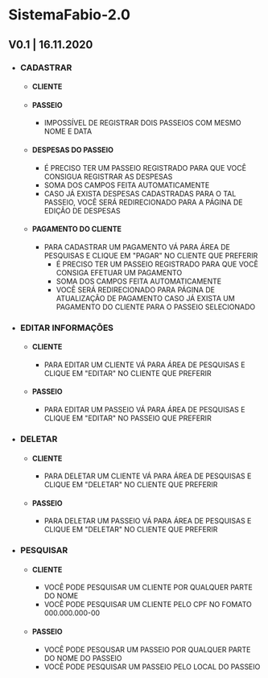 # SistemaFabio-2.0


##  V0.1 | 16.11.2020
* ### CADASTRAR
  * #### CLIENTE
  * #### PASSEIO
    * IMPOSSÍVEL DE REGISTRAR DOIS PASSEIOS COM MESMO NOME E DATA
  * #### DESPESAS DO PASSEIO
    * É PRECISO TER UM PASSEIO REGISTRADO PARA QUE VOCÊ CONSIGUA REGISTRAR AS DESPESAS
    * SOMA DOS CAMPOS FEITA AUTOMATICAMENTE
    * CASO JÁ EXISTA DESPESAS CADASTRADAS PARA O TAL PASSEIO, VOCÊ SERÁ REDIRECIONADO PARA A PÁGINA DE EDIÇÃO DE DESPESAS
  * #### PAGAMENTO DO CLIENTE
    * PARA CADASTRAR UM PAGAMENTO VÁ PARA ÁREA DE PESQUISAS E CLIQUE EM "PAGAR" NO CLIENTE QUE PREFERIR
      * É PRECISO TER UM PASSEIO REGISTRADO PARA QUE VOCÊ CONSIGA EFETUAR UM PAGAMENTO
      * SOMA DOS CAMPOS FEITA AUTOMATICAMENTE
      * VOCÊ SERÁ REDIRECIONADO PARA PÁGINA DE ATUALIZAÇÃO DE PAGAMENTO CASO JÁ EXISTA UM PAGAMENTO DO CLIENTE PARA O PASSEIO SELECIONADO
 
* ### EDITAR INFORMAÇÕES
  * #### CLIENTE
    * PARA EDITAR UM CLIENTE VÁ PARA ÁREA DE PESQUISAS E CLIQUE EM "EDITAR" NO CLIENTE QUE PREFERIR
  * #### PASSEIO
    * PARA EDITAR UM PASSEIO VÁ PARA ÁREA DE PESQUISAS E CLIQUE EM "EDITAR" NO PASSEIO QUE PREFERIR
 
* ### DELETAR
  * #### CLIENTE
    * PARA DELETAR UM CLIENTE VÁ PARA ÁREA DE PESQUISAS E CLIQUE EM "DELETAR" NO CLIENTE QUE PREFERIR
  * #### PASSEIO
    * PARA DELETAR UM PASSEIO VÁ PARA ÁREA DE PESQUISAS E CLIQUE EM "DELETAR" NO CLIENTE QUE PREFERIR
* ### PESQUISAR
  * #### CLIENTE
    * VOCÊ PODE PESQUISAR UM CLIENTE POR QUALQUER PARTE DO NOME 
    * VOCÊ PODE PESQUISAR UM CLIENTE PELO CPF NO FOMATO 000.000.000-00
  * #### PASSEIO
    * VOCÊ PODE PESQUSAR UM PASSEIO POR QUALQUER PARTE DO NOME DO PASSEIO
    * VOCÊ PODE PESQUISAR UM PASSEIO PELO LOCAL DO PASSEIO

